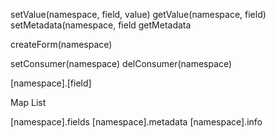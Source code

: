 setValue(namespace, field, value)
getValue(namespace, field)
setMetadata(namespace, field
getMetadata


createForm(namespace)


setConsumer(namespace)
delConsumer(namespace)

[namespace].[field]

Map
List




[namespace].fields
[namespace].metadata
[namespace].info
